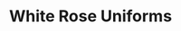 ---
title: "White Rose Uniforms"
url: /karachi/white-rose-uniforms-rashid-minhas-road/
shop: Kleidung
---